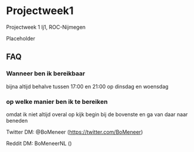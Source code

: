 # Projectweek1

Projectweek 1 lj1, ROC-Nijmegen

Placeholder

## FAQ

### Wanneer ben ik bereikbaar

bijna altijd behalve tussen 17:00 en 21:00 op dinsdag en woensdag

### op welke manier ben ik te bereiken
omdat ik niet altijd overal op kijk begin bij de bovenste en ga van daar naar beneden

Twitter DM: @BoMeneer (https://twitter.com/BoMeneer)





Reddit DM: BoMeneerNL ()
